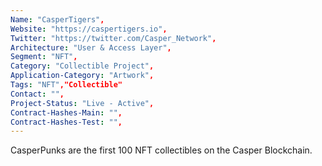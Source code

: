 ```yaml
--- 
Name: "CasperTigers", 
Website: "https://caspertigers.io", 
Twitter: "https://twitter.com/Casper_Network", 
Architecture: "User & Access Layer",
Segment: "NFT",
Category: "Collectible Project",
Application-Category: "Artwork",
Tags: "NFT","Collectible"
Contact: "",
Project-Status: "Live - Active",
Contract-Hashes-Main: "",
Contract-Hashes-Test: "",
--- 
```

<!--lang:en--> 
CasperPunks are the first 100 NFT collectibles on the Casper Blockchain.
<!--lang:es--] 
CasperPunks son los primeros 100 coleccionables NFT en Casper Blockchain.
<!--lang:de--] 
CasperPunks sind die ersten 100 NFT-Sammlerstücke auf der Casper Blockchain.
<!--lang:fr--] 
CasperPunks sont les 100 premiers objets de collection NFT sur la Blockchain Casper.
<!--lang:pl--] 
CasperPunks to pierwsze 100 przedmiotów kolekcjonerskich NFT w Casper Blockchain.
<!--lang:uk--] 
CasperPunks — це перші 100 предметів колекціонування NFT у Casper Blockchain.
[!--lang:*--> 
